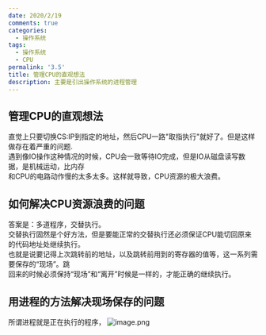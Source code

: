 ```yaml
---
date: 2020/2/19
comments: true
categories:
  - 操作系统
tags:
  - 操作系统
  - CPU
permalink: '3.5'
title: 管理CPU的直观想法
description: 主要是引出操作系统的进程管理
---
```


## 管理CPU的直观想法

直觉上只要切换CS:IP到指定的地址，然后CPU一路"取指执行"就好了。但是这样做存在着严重的问题.  
遇到像IO操作这种情况的时候，CPU会一致等待IO完成，但是IO从磁盘读写数据，是机械运动，比内存  
和CPU的电路动作慢的太多太多。这样就导致，CPU资源的极大浪费。

## 如何解决CPU资源浪费的问题

答案是：多道程序，交替执行。  
交替执行固然是个好方法，但是要能正常的交替执行还必须保证CPU能切回原来的代码地址处继续执行。  
也就是说要记得上次跳转前的地址，以及跳转前用到的寄存器的值等，这一系列需要保存的“现场”。跳  
回来的时候必须保持“现场”和“离开”时候是一样的，才能正确的继续执行。

## 用进程的方法解决现场保存的问题

所谓进程就是正在执行的程序，
![image.png](https://i.loli.net/2020/03/04/wOMIP24CFnG7URK.png)
